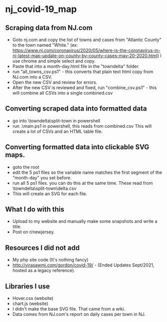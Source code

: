 # nj_covid-19_map
  
## Scraping data from NJ.com

- Goto nj.com and copy the list of towns and cases from "Atlantic County" to the town named "White."  (ex: https://www.nj.com/coronavirus/2020/05/where-is-the-coronavirus-in-nj-latest-map-update-on-county-by-county-cases-may-20-2020.html)
I use chrome and simple select and copy. 
- Paste that into a month-day.html file in the "towndelta" folder.  
- run "all_towns_csv.ps1" - this converts that plain text html copy from NJ.com into a CSV.
- Open the new CSV and review for errors.  
- After the new CSV is reviewed and fixed, run "combine_csv.ps1" - this will combine all CSVs into a single combined.csv

## Converting scraped data into formatted data
- go into \towndelta\split-town in powershell
- run .\main.ps1 in powershell, this reads from combined.csv
This will create a lot of CSVs and an HTML table file.  

## Converting formatted data into clickable SVG maps.
- goto the root
- edit the 5 ps1 files so the variable name matches the first segment of the "month-day" you set before.  
- run all 5 ps1 files. you can do this at the same time. These read from \towndelta\split-town\delta.csv
- This will create an SVG for each file.

## What I do with this  
  
- Upload to my website and manually make some snapshots and write a title.
- Post on r/newjersey. 

## Resources I did not add  
- My php site code (It's nothing fancy)  
- http://virasawmi.com/gordon/covid-19/ - (Ended Updates Sept/2021, hosted as a legacy reference). 

## Libraries I use  
- Hover.css (website)
- chart.js (website)
- I didn't make the base SVG file. That came from a wiki.
- Data comes from NJ.com's report on daily cases per town in NJ.


